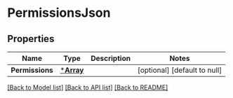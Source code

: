 # PermissionsJson

## Properties
Name | Type | Description | Notes
------------ | ------------- | ------------- | -------------
**Permissions** | [***Array**](array.md) |  | [optional] [default to null]

[[Back to Model list]](../README.md#documentation-for-models) [[Back to API list]](../README.md#documentation-for-api-endpoints) [[Back to README]](../README.md)

